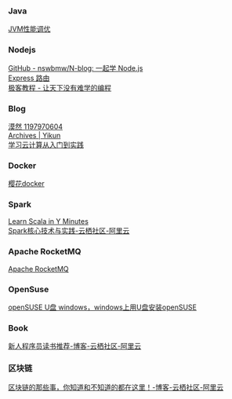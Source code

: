 ### Java
[JVM性能调优](http://www.zuidaima.com/blog/3339794296048640.htm)

### Nodejs
[GitHub - nswbmw/N-blog: 一起学 Node.js](https://github.com/nswbmw/N-blog)<br>
[Express 路由](http://expressjs.com/zh-cn/guide/routing.html)<br>
[极客教程 - 让天下没有难学的编程](https://www.geekjc.com/)

### Blog
[漠然 1197970604](https://mritd.me/categories/)<br>
[Archives | Yikun](http://yikun.github.io/archives/)<br>
[学习云计算从入门到实践](https://yq.aliyun.com/articles/62910?spm=5176.8091938.0.0.Li79GJ)

### Docker
[樱花docker](https://app.arukas.io/)

### Spark
[Learn Scala in Y Minutes](https://learnxinyminutes.com/docs/scala/)<br>
[Spark核心技术与实践-云栖社区-阿里云](https://yq.aliyun.com/topic/69?spm=5176.8279002.620247.3)

### Apache RocketMQ
[Apache RocketMQ](https://rocketmq.incubator.apache.org/)

### OpenSuse
[openSUSE U盘 windows，windows上用U盘安装openSUSE](http://blog.csdn.net/phodal/article/details/8683203)

### Book
[新人程序员读书推荐-博客-云栖社区-阿里云](https://yq.aliyun.com/articles/62704?spm=5176.8091938.0.0.lHkHhV)

### 区块链
[ 区块链的那些事，你知道和不知道的都在这里！-博客-云栖社区-阿里云 ](https://yq.aliyun.com/articles/65264?utm_campaign=wenzhang&utm_medium=article&utm_source=QQ-qun&utm_content=m_8025)